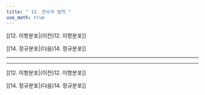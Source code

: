 ```yaml
---
title: " 13. 큰수의 법칙 "
use_math: true
---
```

[[12. 이항분포|(이전)12. 이항분포]] 

[[14. 정규분포|(다음)14. 정규분포]]

***







***
[[12. 이항분포|(이전)12. 이항분포]] 

[[14. 정규분포|(다음)14. 정규분포]]
